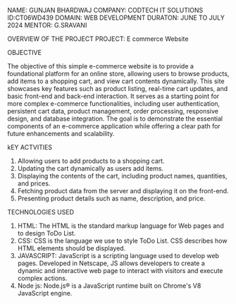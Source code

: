 NAME: GUNJAN BHARDWAJ
COMPANY: CODTECH IT SOLUTIONS
ID:CT06WD439
DOMAIN: WEB DEVELOPMENT
DURATON: JUNE TO JULY 2024
MENTOR: G.SRAVANI

OVERVIEW OF THE PROJECT
PROJECT: E commerce Website

OBJECTIVE

The objective of this simple e-commerce website is to provide a foundational platform for an online store, allowing users to browse products, add items to a shopping cart, and view cart contents dynamically.
This site showcases key features such as product listing, real-time cart updates, and basic front-end and back-end interaction.
It serves as a starting point for more complex e-commerce functionalities, including user authentication, persistent cart data, product management, order processing, responsive design, and database integration. 
The goal is to demonstrate the essential components of an e-commerce application while offering a clear path for future enhancements and scalability.

kEY ACTVITIES
1. Allowing users to add products to a shopping cart.
2. Updating the cart dynamically as users add items.
3. Displaying the contents of the cart, including product names, quantities, and prices.
4. Fetching product data from the server and displaying it on the front-end.
5. Presenting product details such as name, description, and price.

TECHNOLOGIES USED
1. HTML: The HTML is the standard markup language for Web pages and to design ToDo List.
2. CSS:  CSS is the language we use to style ToDo List. CSS describes how HTML elements should be displayed.
3. JAVASCRIPT: JavaScript is a scripting language used to develop web pages. Developed in Netscape, JS allows developers to create a dynamic and interactive web page to interact with visitors and execute complex actions.
4. Node js: Node.js® is a JavaScript runtime built on Chrome's V8 JavaScript engine.
